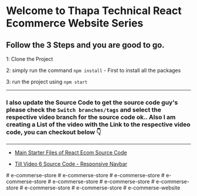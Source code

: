 # Welcome to Thapa Technical React Ecommerce Website Series

## Follow the 3 Steps and you are good to go. 

1: Clone the Project 

2: simply run the command    `npm install`  - First to install all the packages
   
3: run the project using   `npm start`
   
   ------------ 
   
###   I also update the Source Code to get the source code guy's please check the `Switch branches/tags` and select the respective video branch for the source code ok.. Also I am creating a List of the video with the Link to the respective video code, you can checkout below 👇  

------------ 

- [Main Starter Files of React Ecom Source Code](https://github.com/thapatechnical/thapareactecom/blob/main/README.md)

- [Till Video 6 Source Code - Responsive Navbar](https://github.com/thapatechnical/thapareactecom/tree/react_ecom_navbar_v6) 

#   e - c o m m e r s e - s t o r e  
 #   e - c o m m e r s e - s t o r e  
 #   e - c o m m e r s e - s t o r e  
 #   e - c o m m e r s e - s t o r e  
 #   e - c o m m e r s e - s t o r e  
 #   e - c o m m e r s e - s t o r e  
 #   e - c o m m e r s e - s t o r e  
 #   e - c o m m e r s e - s t o r e  
 #   e - c o m m e r s e - s t o r e  
 #   e - c o m m e r s e - w e b s i t e  
 